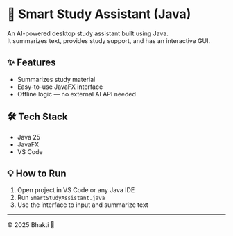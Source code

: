 # 🧠 Smart Study Assistant (Java)

An AI-powered desktop study assistant built using Java.  
It summarizes text, provides study support, and has an interactive GUI.

## ✨ Features
- Summarizes study material
- Easy-to-use JavaFX interface
- Offline logic — no external AI API needed

## 🛠️ Tech Stack
- Java 25
- JavaFX
- VS Code

## 💡 How to Run
1. Open project in VS Code or any Java IDE  
2. Run `SmartStudyAssistant.java`  
3. Use the interface to input and summarize text

---

© 2025 Bhakti 🌸
